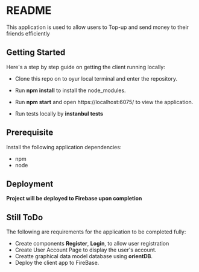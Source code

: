# README
This application is used to allow users to Top-up and send money to their friends efficiently

## Getting Started
Here's a step by step guide on getting the client running locally:

+ Clone this repo on to oyur local terminal and enter the repository.
+ Run **npm install** to install the node_modules.
+ Run **npm start** and open https://localhost:6075/ to view the application.

+ Run tests locally by **instanbul tests**

## Prerequisite
Install the following application dependencies:
+ npm
+ node

## Deployment
__Project will be deployed to Firebase upon completion__

## Still ToDo
The following are requirements for the application to be completed fully:
+ Create components **Register**, **Login**, to allow user registration
+ Create User Account Page to display the user's account.
+ Creatte graphical data model database using **orientDB**.
+ Deploy the client app to FireBase.